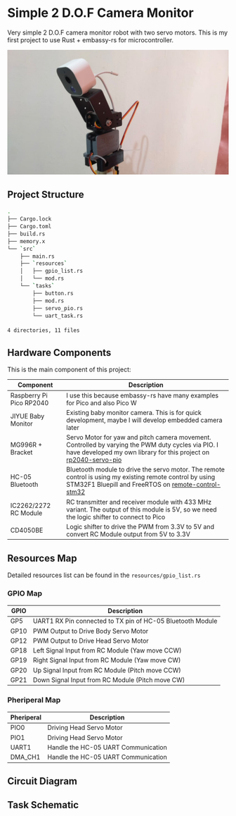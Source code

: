 # Simple 2 D.O.F Camera Monitor
Very simple 2 D.O.F camera monitor robot with two servo motors. 
This is my first project to use Rust + embassy-rs for microcontroller.

![Alt text](img/camera-robot.jpeg)

## Project Structure
```bash
.
├── Cargo.lock
├── Cargo.toml
├── build.rs
├── memory.x
└── `src`
    ├── main.rs
    ├── `resources`
    │   ├── gpio_list.rs
    │   └── mod.rs
    └── `tasks`
        ├── button.rs
        ├── mod.rs
        ├── servo_pio.rs
        └── uart_task.rs

4 directories, 11 files
```

## Hardware Components
This is the main component of this project:

|Component               | Description |
|------------------------|-------------|
|Raspberry Pi Pico RP2040| I use this because embassy-rs have many examples for Pico and also Pico W |
|JIYUE Baby Monitor|Existing baby monitor camera. This is for quick development, maybe I will develop embedded camera later|
|MG996R + Bracket|Servo Motor for yaw and pitch camera movement. Controlled by varying the PWM duty cycles via PIO. I have developed my own library for this project on [rp2040-servo-pio](https://github.com/tutla53/embassy-rp-library) |
|HC-05 Bluetooth         |Bluetooth module to drive the servo motor. The remote control is using my existing remote control by using STM32F1 Bluepill and FreeRTOS on [remote-control-stm32](https://github.com/tutla53/remote-control-stm32) |
|IC2262/2272 RC Module   |RC transmitter and receiver module with 433 MHz variant. The output of this module is 5V, so we need the logic shifter to connect to Pico|
|CD4050BE|Logic shifter to drive the PWM from 3.3V to 5V and convert RC Module output from 5V to 3.3V|

## Resources Map
Detailed resources list can be found in the `resources/gpio_list.rs`

### GPIO Map

|GPIO| Description|
|---|---|
|GP5|UART1 RX Pin connected to TX pin of HC-05 Bluetooth Module|
|GP10|PWM Output to Drive Body Servo Motor|
|GP12|PWM Output to Drive Head Servo Motor|
|GP18|Left Signal Input from RC Module (Yaw move CCW)|
|GP19|Right Signal Input from RC Module (Yaw move CW)|
|GP20|Up Signal Input from RC Module (Pitch move CCW)|
|GP21|Down Signal Input from RC Module (Pitch move CW)|

### Pheriperal Map

|Pheriperal| Description|
|---|---|
|PIO0|Driving Head Servo Motor|
|PIO1|Driving Head Servo Motor|
|UART1|Handle the HC-05 UART Communication|
|DMA_CH1|Handle the HC-05 UART Communication|

## Circuit Diagram

## Task Schematic




